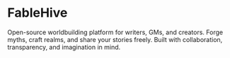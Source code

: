 # FableHive
Open-source worldbuilding platform for writers, GMs, and creators. Forge myths, craft realms, and share your stories freely. Built with collaboration, transparency, and imagination in mind.
